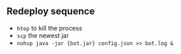 ## Redeploy sequence
- `htop` to kill the process
- `scp` the newest jar
-  `nohup java -jar {bot.jar} config.json >> bot.log &`
